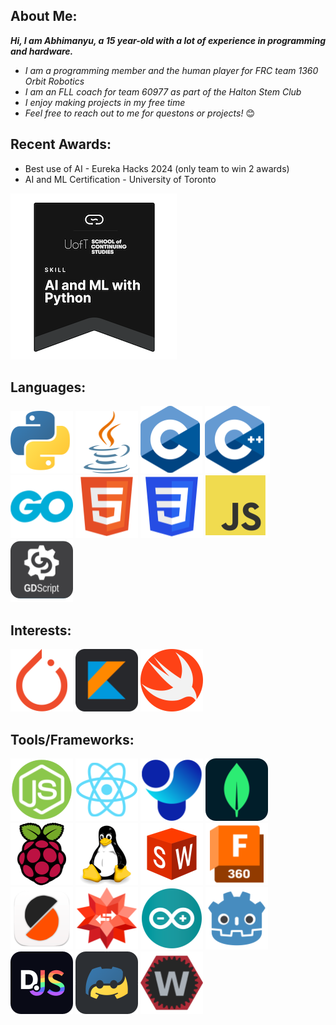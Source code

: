 ## About Me:

***Hi, I am Abhimanyu, a 15 year-old with a lot of experience in programming and hardware.***

 - _I am a programming member and the human player for FRC team 1360 Orbit Robotics_
 - _I am an FLL coach for team 60977 as part of the Halton Stem Club_
 - _I enjoy making projects in my free time_
 - _Feel free to reach out to me for questons or projects!_ 😊

 
  
   

## Recent Awards:

 - Best use of AI - Eureka Hacks 2024 (only team to win 2 awards)
 - AI and ML Certification - University of Toronto

[![AI and ML Cetification](https://github.com/MadRobin13/Assets/blob/594fd049bbd3913c9c2fb5cadb5b239c8056eb46/readme_imgs/ai-and-ml-with-python-skill-circuit-stream-in-partn%20(3).png)](https://www.credly.com/badges/7dc8a2c8-3deb-4af7-b55c-ce09bcd9eb37/public_url)


## Languages:

![Python Logo](https://github.com/MadRobin13/Assets/blob/0a5f474f357b84a6b4f2640ce35036a337d645e5/readme_imgs/Python_logo_small_1inch_mrk2.png) ![java Logo](https://github.com/MadRobin13/Assets/blob/0a5f474f357b84a6b4f2640ce35036a337d645e5/readme_imgs/Java_logo_small_1inch_mrk2.png) ![C Logo](https://github.com/MadRobin13/Assets/blob/0a5f474f357b84a6b4f2640ce35036a337d645e5/readme_imgs/C_logo_small_1inch.png) ![C++ logo](https://github.com/MadRobin13/Assets/blob/0a5f474f357b84a6b4f2640ce35036a337d645e5/readme_imgs/C%2B%2B_logo_small_1inch.png) ![GO Logo](https://github.com/MadRobin13/Assets/blob/0a5f474f357b84a6b4f2640ce35036a337d645e5/readme_imgs/GO_logo_small_1inch.png) ![HTML Logo](https://github.com/MadRobin13/Assets/blob/0a5f474f357b84a6b4f2640ce35036a337d645e5/readme_imgs/HTML_logo_small_1inch.png) ![CSS Logo](https://github.com/MadRobin13/Assets/blob/0a5f474f357b84a6b4f2640ce35036a337d645e5/readme_imgs/CSS_logo_small_1inch.png) ![JavaScript Logo](https://github.com/MadRobin13/Assets/blob/0a5f474f357b84a6b4f2640ce35036a337d645e5/readme_imgs/JS_logo_small_1inch.png) ![GDScript Logo](https://github.com/MadRobin13/Assets/blob/0a5f474f357b84a6b4f2640ce35036a337d645e5/readme_imgs/GDScript_logo_small_1inch.png)
 
 
 
 
## Interests:

![Pytorch Logo](https://github.com/MadRobin13/Assets/blob/0a5f474f357b84a6b4f2640ce35036a337d645e5/readme_imgs/Pytorch_logo_small_1inch.png) ![Kotlin Logo](https://github.com/MadRobin13/Assets/blob/0a5f474f357b84a6b4f2640ce35036a337d645e5/readme_imgs/Kotlin_logo_small_1inch.png) ![Swift Logo](https://github.com/MadRobin13/Assets/blob/0a5f474f357b84a6b4f2640ce35036a337d645e5/readme_imgs/Swift_logo_small_1inch.png)
 
 
 
 
## Tools/Frameworks:

![Node.js logo](https://github.com/MadRobin13/Assets/blob/0a5f474f357b84a6b4f2640ce35036a337d645e5/readme_imgs/Node_logo_small_1inch.png) ![React Logo](https://github.com/MadRobin13/Assets/blob/0a5f474f357b84a6b4f2640ce35036a337d645e5/readme_imgs/React_logo_small_1inch.png) ![Ultralytics Logo](https://github.com/MadRobin13/Assets/blob/0a5f474f357b84a6b4f2640ce35036a337d645e5/readme_imgs/Ultralytics_logo_small_1inch.png) ![Mongo Logo](https://github.com/MadRobin13/Assets/blob/0a5f474f357b84a6b4f2640ce35036a337d645e5/readme_imgs/Mongo_logo_small_1inch.png) ![Raspberry Pi](https://github.com/MadRobin13/Assets/blob/0a5f474f357b84a6b4f2640ce35036a337d645e5/readme_imgs/Rasp_logo_small_1inch.png) ![Linux Logo](https://github.com/MadRobin13/Assets/blob/0a5f474f357b84a6b4f2640ce35036a337d645e5/readme_imgs/Linux_logo_small_1inch.png) ![Solidworks Logo](https://github.com/MadRobin13/Assets/blob/0a5f474f357b84a6b4f2640ce35036a337d645e5/readme_imgs/SolidWorks_logo_small_1inch.png) ![Fusion 360 logo](https://github.com/MadRobin13/Assets/blob/0a5f474f357b84a6b4f2640ce35036a337d645e5/readme_imgs/Fusion_360_logo_small_1inch_mrk2.png) ![Prusa Slicer Logo](https://github.com/MadRobin13/Assets/blob/0a5f474f357b84a6b4f2640ce35036a337d645e5/readme_imgs/Prusa_Slicer_logo_small_1inch.png) ![Wolfram Logo](https://github.com/MadRobin13/Assets/blob/0a5f474f357b84a6b4f2640ce35036a337d645e5/readme_imgs/Wolfram_logo_small_1inch_mrk2.png) ![Arduino Logo](https://github.com/MadRobin13/Assets/blob/0a5f474f357b84a6b4f2640ce35036a337d645e5/readme_imgs/Arduino_logo_small_1inch.png) ![Godot Logo](https://github.com/MadRobin13/Assets/blob/0a5f474f357b84a6b4f2640ce35036a337d645e5/readme_imgs/Godot_logo_small_1inch.png) ![discord.js Logo](https://github.com/MadRobin13/Assets/blob/0a5f474f357b84a6b4f2640ce35036a337d645e5/readme_imgs/discordjs_logo_small_1inch.png) ![discord.py Logo](https://github.com/MadRobin13/Assets/blob/0a5f474f357b84a6b4f2640ce35036a337d645e5/readme_imgs/discordpy_logo_small_1inch.png) ![WPILib Logo](https://github.com/MadRobin13/Assets/blob/0a5f474f357b84a6b4f2640ce35036a337d645e5/readme_imgs/wpilib_logo_small_1inch.png)
